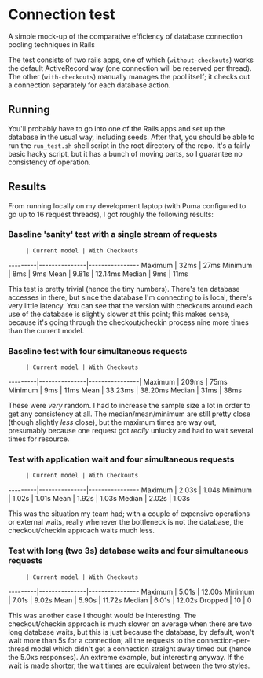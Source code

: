 # Connection test

A simple mock-up of the comparative efficiency of database connection pooling techniques in Rails

The test consists of two rails apps, one of which (`without-checkouts`) works the default ActiveRecord
way (one connection will be reserved per thread). The other (`with-checkouts`) manually manages the pool
itself; it checks out a connection separately for each database action.

## Running

You'll probably have to go into one of the Rails apps and set up the database in the usual way, including
seeds. After that, you should be able to run the `run_test.sh` shell script in the root directory of
the repo. It's a fairly basic hacky script, but it has a bunch of moving parts, so I guarantee no
consistency of operation.

## Results

From running locally on my development laptop (with Puma configured to go up to 16 request threads),
I got roughly the following results:

### Baseline 'sanity' test with a single stream of requests

         | Current model | With Checkouts
---------|---------------|----------------
 Maximum | 32ms          | 27ms
 Minimum | 8ms           | 9ms
 Mean    | 9.81s         | 12.14ms
 Median  | 9ms           | 11ms

This test is pretty trivial (hence the tiny numbers). There's ten database accesses in there, but since the
database I'm connecting to is local, there's very little latency. You can see that the version with checkouts
around each use of the database is slightly slower at this point; this makes sense, because it's going through
the checkout/checkin process nine more times than the current model.

### Baseline test with four simultaneous requests

         | Current model | With Checkouts
---------|---------------|----------------|
 Maximum | 209ms         | 75ms
 Minimum | 9ms           | 11ms
 Mean    | 33.23ms       | 38.20ms
 Median  | 31ms          | 38ms

These were *very* random. I had to increase the sample size a lot in order to get any consistency at all.
The median/mean/minimum are still pretty close (though slightly *less* close), but the maximum times are
way out, presumably because one request got *really* unlucky and had to wait several times for resource.

### Test with application wait and four simultaneous requests

         | Current model | With Checkouts
---------|---------------|----------------
 Maximum | 2.03s         | 1.04s
 Minimum | 1.02s         | 1.01s
 Mean    | 1.92s         | 1.03s
 Median  | 2.02s         | 1.03s

This was the situation my team had; with a couple of expensive operations or external waits, really whenever
the bottleneck is not the database, the checkout/checkin approach waits much less.

### Test with long (two 3s) database waits and four simultaneous requests

         | Current model | With Checkouts
---------|---------------|----------------
 Maximum | 5.01s         | 12.00s
 Minimum | 7.01s         | 9.02s
 Mean    | 5.90s         | 11.72s
 Median  | 6.01s         | 12.02s
 Dropped | 10            | 0

This was another case I thought would be interesting. The checkout/checkin approach is much slower on average
when there are two long database waits, but this is just because the database, by default, won't wait more than
5s for a connection; all the requests to the connection-per-thread model which didn't get a connection straight
away timed out (hence the 5.0xs responses). An extreme example, but interesting anyway. If the wait is made shorter,
the wait times are equivalent between the two styles.
